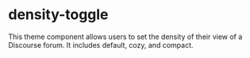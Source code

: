 # density-toggle
This theme component allows users to set the density of their view of a Discourse forum. It includes default, cozy, and compact.

